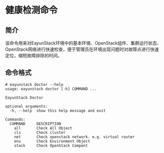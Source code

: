 # 健康检测命令

## 简介

该命令用来对EayunStack环境中的基本环境、OpenStack组件、集群运行状态、OpenStack网络进行快速检查，便于管理员在环境出现问题时对故障点进行快速定位，缩短故障排除的时间。

## 命令格式

```
# eayunstack doctor --help
usage: eayunstack doctor [-h] COMMAND ...

EayunStack Doctor

optional arguments:
  -h, --help  show this help message and exit

Commands:
  COMMAND     DESCRIPTION
    all       Check All Object
    cls       Check cluster
    net       Check openstack network. e.g. virtual router
    env       Check Environment Object
    stack     Check OpenStack Compent
```
